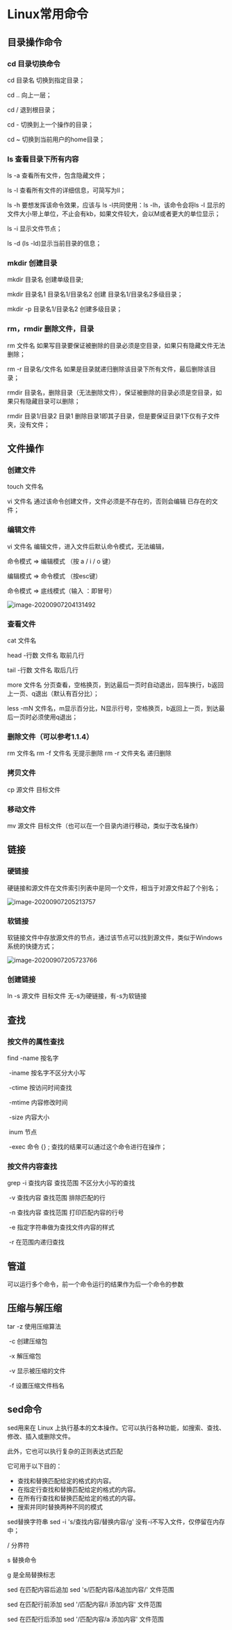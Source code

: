 # Linux常用命令 

## 目录操作命令

### cd	目录切换命令

cd 目录名	 切换到指定目录；

cd ..	向上一层；

cd /	退到根目录；

cd -	切换到上一个操作的目录；

cd ~	切换到当前用户的home目录；

### ls	查看目录下所有内容

ls -a	查看所有文件，包含隐藏文件；

ls -l	查看所有文件的详细信息，可简写为ll；

ls -h	要想发挥该命令效果，应该与 ls -l共同使用：ls -lh，该命令会将ls -l 显示的文件大小带上单位，不止会有kb，如果文件较大，会以M或者更大的单位显示；

ls -i	显示文件节点；

ls -d	(ls -ld)显示当前目录的信息；

### mkdir	创建目录

mkdir 目录名	创建单级目录;

mkdir 目录名1 目录名1/目录名2	创建 目录名1/目录名2多级目录；

mkdir -p 目录名1/目录名2	创建多级目录；

### rm，rmdir	删除文件，目录

rm 文件名	如果写目录要保证被删除的目录必须是空目录，如果只有隐藏文件无法删除；

rm -r 目录名/文件名	如果是目录就递归删除该目录下所有文件，最后删除该目录；

rmdir 目录名，删除目录（无法删除文件），保证被删除的目录必须是空目录，如果只有隐藏目录可以删除；

rmdir 目录1/目录2 目录1 删除目录1即其子目录，但是要保证目录1下仅有子文件夹，没有文件；

## 文件操作

### 创建文件

touch 文件名

vi 文件名	通过该命令创建文件，文件必须是不存在的，否则会编辑	已存在的文件；

### 编辑文件

vi 文件名	编辑文件，进入文件后默认命令模式，无法编辑，

命令模式  => 编辑模式 （按 a / i / o 键）

编辑模式 => 命令模式 （按esc键）

命令模式 => 底线模式（输入 ：即冒号）

![image-20200907204131492](Linux.assets/image-20200907204131492.png)

### 查看文件

cat 文件名

head -行数 文件名	取前几行

tail -行数 文件名	取后几行

more 文件名	分页查看，空格换页，到达最后一页时自动退出，回车换行，b返回上一页、q退出（默认有百分比）；

less -mN 文件名，m显示百分比，N显示行号，空格换页，b返回上一页，到达最后一页时必须使用q退出；

### 删除文件（可以参考1.1.4）

rm 文件名
rm -f 文件名	无提示删除
rm -r 文件夹名	递归删除  

### 拷贝文件

cp 源文件 目标文件

### 移动文件

mv 源文件 目标文件（也可以在一个目录内进行移动，类似于改名操作）

## 链接

### 硬链接

硬链接和源文件在文件索引列表中是同一个文件，相当于对源文件起了个别名；

![image-20200907205213757](Linux.assets/image-20200907205213757.png)

### 软链接

软链接文件中存放源文件的节点，通过该节点可以找到源文件，类似于Windows系统的快捷方式；

![image-20200907205723766](Linux.assets/image-20200907205723766.png)

### 创建链接

ln -s 源文件 目标文件	无-s为硬链接，有-s为软链接

## 查找

### 按文件的属性查找

find -name 	按名字

​	   -iname 	按名字不区分大小写

​	   -ctime 	按访问时间查找

​	   -mtime	内容修改时间

​	   -size	内容大小

​	   inum	节点

​	   -exec 命令 {} \;	查找的结果可以通过这个命令进行在操作；

### 按文件内容查找

grep -i 查找内容 查找范围	不区分大小写的查找

​	    -v 查找内容 查找范围	排除匹配的行

​	    -n 查找内容 查找范围	打印匹配内容的行号

​	   -e									 指定字符串做为查找文件内容的样式

​	   -r 									在范围内递归查找

## 管道

可以运行多个命令，前一个命令运行的结果作为后一个命令的参数  

## 压缩与解压缩

tar -z	使用压缩算法

​     -c	创建压缩包

​	 -x	解压缩包

​	 -v	显示被压缩的文件

​	 -f	设置压缩文件档名

## sed命令

sed用来在 Linux 上执行基本的文本操作。它可以执行各种功能，如搜索、查找、修改、插入或删除文件。

此外，它也可以执行复杂的正则表达式匹配

它可用于以下目的：

- 查找和替换匹配给定的格式的内容。
- 在指定行查找和替换匹配给定的格式的内容。
- 在所有行查找和替换匹配给定的格式的内容。
- 搜索并同时替换两种不同的模式

sed替换字符串 sed -i 's/查找内容/替换内容/g' 没有-i不写入文件，仅停留在内存中；

/ 分界符

s 替换命令 

g 是全局替换标志

sed 在匹配内容后追加 sed 's/匹配内容/&追加内容/' 文件范围

sed 在匹配行前添加 sed '/匹配内容/i 添加内容' 文件范围

sed 在匹配行后添加 sed '/匹配内容/a 添加内容' 文件范围